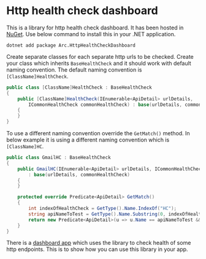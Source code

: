# Http health check dashboard

This is a library for http health check dashboard. It has been hosted in 
[NuGet](https://www.nuget.org/packages/Arc.HttpHealthCheckDashboard/). 
Use below command to install this in your .NET application.

```
dotnet add package Arc.HttpHealthCheckDashboard
```

Create separate classes for each separate http urls to be checked. Create your class which 
inherits `BaseHealthCheck` and it should work with default naming convention. The default 
naming convention is `[ClassName]HealthCheck`.

```csharp
public class [ClassName]HealthCheck : BaseHealthCheck
{
    public [ClassName]HealthCheck(IEnumerable<ApiDetail> urlDetails, 
        ICommonHealthCheck commonHealthCheck) : base(urlDetails, commonHealthCheck)
    {
    }
}
```

To use a different naming convention override the `GetMatch()` method. In below example it is
using a different naming convention which is `[ClassName]HC`.

```csharp
public class GmailHC : BaseHealthCheck
{
    public GmailHC(IEnumerable<ApiDetail> urlDetails, ICommonHealthCheck commonHealthCheck)
        : base(urlDetails, commonHealthCheck)
    {
    }

    protected override Predicate<ApiDetail> GetMatch()
    {
        int indexOfHealthCheck = GetType().Name.IndexOf("HC");
        string apiNameToTest = GetType().Name.Substring(0, indexOfHealthCheck);
        return new Predicate<ApiDetail>(u => u.Name == apiNameToTest && u.IsEnable);
    }
}
```

There is a 
[dashboard app](https://github.com/Arnab-Developer/HttpHealthCheckDashboard) 
which uses the library to check health of some http endpoints. This is to show 
how you can use this library in your app.
